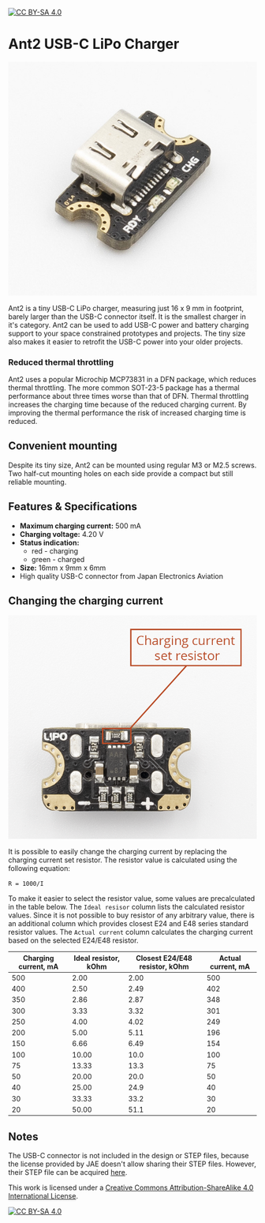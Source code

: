 [![CC BY-SA 4.0][cc-by-sa-shield]][cc-by-sa]

# Ant2 USB-C LiPo Charger

![alt text](images/ant2-lipo-charger-side-1.jpg "Ant2 USB-C LiPo Charger")

Ant2 is a tiny USB-C LiPo charger, measuring just 16 x 9 mm in footprint, barely larger than the USB-C connector itself. It is the smallest charger in it's category. Ant2 can be used to add USB-C power and battery charging support to your space constrained prototypes and projects. The tiny size also makes it easier to retrofit the USB-C power into your older projects.

### Reduced thermal throttling

Ant2 uses a popular Microchip MCP73831 in a DFN package, which reduces thermal throttling. The more common SOT-23-5 package has a thermal performance about three times worse than that of DFN. Thermal throttling increases the charging time because of the reduced charging current. By improving the thermal performance the risk of increased charging time is reduced.

## Convenient mounting

Despite its tiny size, Ant2 can be mounted using regular M3 or M2.5 screws. Two half-cut mounting holes on each side provide a compact but still reliable mounting.

## Features & Specifications

- **Maximum charging current:** 500 mA
- **Charging voltage:** 4.20 V
- **Status indication:**
	- red - charging
	- green - charged
- **Size:** 16mm x 9mm x 6mm
- High quality USB-C connector from Japan Electronics Aviation

## Changing the charging current

![Ant2 charging current set resistor](images/ant2-lipo-charger-current-set-resistor.png)

It is possible to easily change the charging current by replacing the charging current set resistor. The resistor value is calculated using the following equation:
```
R = 1000/I
```
To make it easier to select the resistor value, some values are precalculated in the table below. The `Ideal resisor` column lists the calculated resistor values. Since it is not possible to buy resistor of any arbitrary value, there is an additional column which provides closest E24 and E48 series standard resistor values. The `Actual current` column calculates the charging current based on the selected E24/E48 resistor.

| Charging current, mA | Ideal resistor, kOhm | Closest E24/E48 resistor, kOhm | Actual current, mA |
|-----------------|-----------------------|---------------------------|-|
| 500 | 2.00  | 2.00 | 500
| 400 | 2.50  | 2.49 | 402
| 350 | 2.86  | 2.87 | 348
| 300 | 3.33  | 3.32 | 301
| 250 | 4.00  | 4.02 | 249
| 200 | 5.00  | 5.11 | 196
| 150 | 6.66  | 6.49 | 154
| 100 | 10.00 | 10.0 | 100
| 75  | 13.33 | 13.3 | 75
| 50  |	20.00 | 20.0 | 50
| 40  |	25.00 | 24.9 | 40
| 30  |	33.33 | 33.2 | 30
| 20  |	50.00 | 51.1 | 20

## Notes

The USB-C connector is not included in the design or STEP files, because the license provided by JAE doesn't allow sharing their STEP files. However, their STEP file can be acquired [here](https://www.jae.com/en/connectors/series/detail/product/id=91780).

This work is licensed under a
[Creative Commons Attribution-ShareAlike 4.0 International License][cc-by-sa].

[![CC BY-SA 4.0][cc-by-sa-image]][cc-by-sa]

[cc-by-sa]: http://creativecommons.org/licenses/by-sa/4.0/
[cc-by-sa-image]: https://licensebuttons.net/l/by-sa/4.0/88x31.png
[cc-by-sa-shield]: https://img.shields.io/badge/License-CC%20BY--SA%204.0-lightgrey.svg
